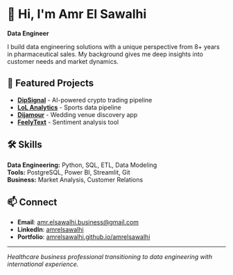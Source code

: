 # 👋 Hi, I'm Amr El Sawalhi

**Data Engineer**

I build data engineering solutions with a unique perspective from 8+ years in pharmaceutical sales. My background gives me deep insights into customer needs and market dynamics.

## 🚀 Featured Projects

- **[DipSignal](https://github.com/amrelsawalhi/DipSignal)** - AI-powered crypto trading pipeline
- **[LoL Analytics](https://github.com/amrelsawalhi/leagueoflegends)** - Sports data pipeline
- **[Dijamour](https://github.com/amrelsawalhi/Dijamour-public)** - Wedding venue discovery app
- **[FeelyText](https://github.com/amrelsawalhi/sentiment-analysis)** - Sentiment analysis tool

## 🛠 Skills

**Data Engineering:** Python, SQL, ETL, Data Modeling  
**Tools:** PostgreSQL, Power BI, Streamlit, Git  
**Business:** Market Analysis, Customer Relations

## 📫 Connect

- **Email**: amr.elsawalhi.business@gmail.com
- **LinkedIn**: [amrelsawalhi](https://www.linkedin.com/in/amrelsawalhi/)
- **Portfolio**: [amrelsawalhi.github.io/amrelsawalhi](https://amrelsawalhi.github.io/amrelsawalhi/)

---

*Healthcare business professional transitioning to data engineering with international experience.*
